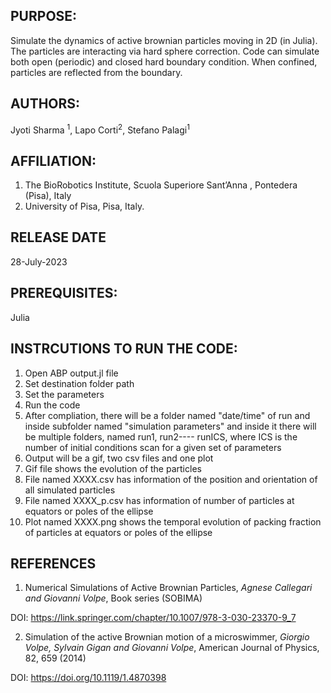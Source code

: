 ## PURPOSE: 
Simulate the dynamics of active brownian particles moving in 2D (in Julia). The particles are interacting via hard sphere correction. 
Code can simulate both open (periodic) and closed hard boundary condition.
When confined, particles are reflected from the boundary.

## AUTHORS: 
Jyoti Sharma <sup>1</sup>, Lapo Corti<sup>2</sup>, Stefano Palagi<sup>1</sup>

## AFFILIATION:
 1) The BioRobotics Institute, Scuola Superiore Sant’Anna , Pontedera (Pisa), Italy
 2) University of Pisa, Pisa, Italy.

## RELEASE DATE 
28-July-2023
## PREREQUISITES:  
Julia
## INSTRCUTIONS TO RUN THE CODE:
1) Open ABP output.jl file
2) Set destination folder path
3) Set the parameters
4) Run the code
5) After compliation, there will be a folder named "date/time" of run and inside subfolder named "simulation parameters" and inside it there will be multiple folders, named run1, run2---- runICS, where ICS is the  number of initial conditions scan for a given set of parameters
6) Output will be a gif, two csv files and one plot
7) Gif file shows the evolution of the particles
7) File named XXXX.csv has information of the position and orientation of all simulated particles
8) File named XXXX_p.csv has information of number of particles at equators or poles of the ellipse
9) Plot named XXXX.png shows the temporal evolution of packing fraction of particles at equators or poles of the ellipse


## REFERENCES
1) Numerical Simulations of Active Brownian Particles, *Agnese Callegari and Giovanni Volpe*, Book series (SOBIMA)

DOI: https://link.springer.com/chapter/10.1007/978-3-030-23370-9_7

2) Simulation of the active Brownian motion of a microswimmer, *Giorgio Volpe, Sylvain Gigan and Giovanni Volpe*, American Journal of Physics, 82, 659 (2014)

DOI: https://doi.org/10.1119/1.4870398